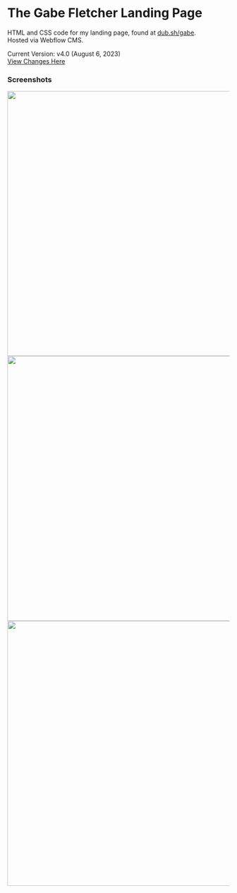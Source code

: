 # The Gabe Fletcher Landing Page
HTML and CSS code for my landing page, found at [dub.sh/gabe](https://dub.sh/gabe).<br>
Hosted via Webflow CMS.<br>

Current Version: v4.0 (August 6, 2023)<br>
[View Changes Here](https://github.com/gabefletch/site/blob/main/changes.md)

### Screenshots
<img src="https://i.imgur.com/13hEUqY.png" width=600>
<img src="https://i.imgur.com/n7028eO.png" width=600>
<img src="https://i.imgur.com/ozEAytv.png" width=600>
